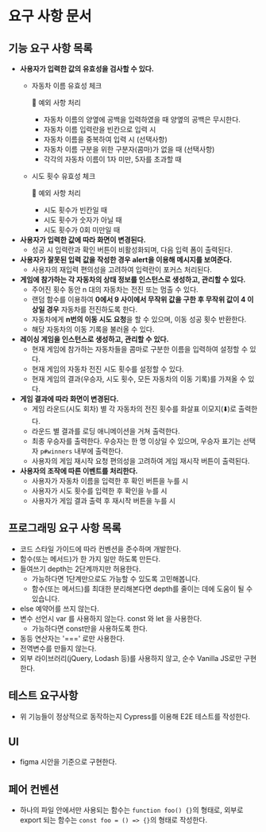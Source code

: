 # 요구 사항 문서

## 기능 요구 사항 목록
  - **사용자가 입력한 값의 유효성을 검사할 수 있다.**
      - 자동차 이름 유효성 체크
      
          🎯 예외 사항 처리
          - 자동차 이름의 양옆에 공백을 입력하였을 때 양옆의 공백은 무시한다.
          - 자동차 이름 입력란을 빈칸으로 입력 시
          - 자동차 이름을 중복하여 입력 시 (선택사항)
          - 자동차 이름 구분을 위한 구분자(콤마)가 없을 때 (선택사항)
          - 각각의 자동차 이름이 1자 미만, 5자를 초과할 때
      - 시도 횟수 유효성 체크
          
          🎯 예외 사항 처리
          - 시도 횟수가 빈칸일 때
          - 시도 횟수가 숫자가 아닐 때
          - 시도 횟수가 0회 미만일 때
  - **사용자가 입력한 값에 따라 화면이 변경된다.**
      - 성공 시 입력란과 확인 버튼이 비활성화되며, 다음 입력 폼이 출력된다.
  - **사용자가 잘못된 입력 값을 작성한 경우 alert을 이용해 메시지를 보여준다.**
      - 사용자의 재입력 편의성을 고려하여 입력란이 포커스 처리된다.
  - **게임에 참가하는 각 자동차의 상태 정보를 인스턴스로 생성하고, 관리할 수 있다.**
      - 주어진 횟수 동안 n 대의 자동차는 전진 또는 멈출 수 있다.
      - 랜덤 함수를 이용하여 **0에서 9 사이에서 무작위 값을 구한 후 무작위 값이 4 이상일 경우** 자동차를 전진하도록 한다.
      - 자동차에게 **n번의 이동 시도 요청**을 할 수 있으며, 이동 성공 횟수 반환한다.
      - 해당 자동차의 이동 기록을 불러올 수 있다.
  - **레이싱 게임을 인스턴스로 생성하고, 관리할 수 있다.**
      - 현재 게임에 참가하는 자동차들을 콤마로 구분한 이름을 입력하여 설정할 수 있다.
      - 현재 게임의 자동차 전진 시도 횟수를 설정할 수 있다.
      - 현재 게임의 결과(우승자, 시도 횟수, 모든 자동차의 이동 기록)를 가져올 수 있다.
  - **게임 결과에 따라 화면이 변경된다.**
      - 게임 라운드(시도 회차) 별 각 자동차의 전진 횟수를 화살표 이모지(️️️⬇️️)로 출력한다.
      - 라운드 별 결과를 로딩 애니메이션을 거쳐 출력한다.
      - 최종 우승자를 출력한다. 우승자는 한 명 이상일 수 있으며, 우승자 표기는 선택자 `p#winners` 내부에 출력한다.
      - 사용자의 게임 재시작 요청 편의성을 고려하여 게임 재시작 버튼이 출력된다.
  - **사용자의 조작에 따른 이벤트를 처리한다.**
      - 사용자가 자동차 이름을 입력한 후 확인 버튼을 누를 시
      - 사용자가 시도 횟수를 입력한 후 확인을 누를 시
      - 사용자가 게임 결과 출력 후 재시작 버튼을 누를 시


## 프로그래밍 요구 사항 목록

- 코드 스타일 가이드에 따라 컨벤션을 준수하며 개발한다.
- 함수(또는 메서드)가 한 가지 일만 하도록 만든다.
- 들여쓰기 depth는 2단계까지만 허용한다.
  - 가능하다면 1단계만으로도 가능할 수 있도록 고민해봅니다.
  - 함수(또는 메서드)를 최대한 분리해본다면 depth를 줄이는 데에 도움이 될 수 있습니다.
- else 예약어를 쓰지 않는다.
- 변수 선언시 var 를 사용하지 않는다. const 와 let 을 사용한다.
  - 가능하다면 const만을 사용하도록 한다.
- 동등 연산자는 '===' 로만 사용한다.
- 전역변수를 만들지 않는다.
- 외부 라이브러리(jQuery, Lodash 등)를 사용하지 않고, 순수 Vanilla JS로만 구현한다.


## 테스트 요구사항
- 위 기능들이 정상적으로 동작하는지 Cypress를 이용해 E2E 테스트를 작성한다.

## UI
- figma 시안을 기준으로 구현한다.

## 페어 컨벤션
- 하나의 파일 안에서만 사용되는 함수는 `function foo() {}`의 형태로, 외부로 export 되는 함수는 `const foo = () => {}`의 형태로 작성한다.